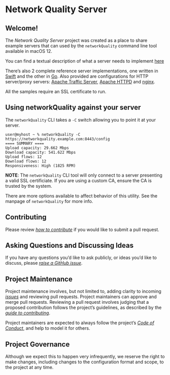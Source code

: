 
# Network Quality Server

## Welcome!
The _Network Quality Server_ project was created as a place to share example servers that can used by the `networkQuality` command line tool available in macOS 12.

You can find a textual description of what a server needs to implement [here](SERVER_SPEC.md)

There’s also 2 complete reference server implementations, one written in [Swift](swift/README.md) and the other in [Go](go/README.md).  Also provided are configurations for HTTP server/proxy servers: [Apache Traffic Server](trafficserver/README.md), [Apache HTTPD](httpd/README.md) and [nginx](nginx/README.md).

All the samples require an SSL certificate to run.

## Using networkQuality against your server
The `networkQuality` CLI takes a `-C` switch allowing you to point it at your server.

```
user@myhost ~ % networkQuality -C https://networkquality.example.com:8443/config
==== SUMMARY ====
Upload capacity: 29.662 Mbps
Download capacity: 541.622 Mbps
Upload flows: 12
Download flows: 12
Responsiveness: High (1825 RPM)
```

**NOTE**: The `networkQuality` CLI tool will only connect to a server presenting a valid SSL certificiate. If you are using a custom CA, ensure the CA is trusted by the system.

There are more options available to affect behavior of this utility. See the manpage of `networkQuality` for more info.

## Contributing
Please review [_how to contribute_](CONTRIBUTING.md) if you would like to submit a pull request.

## Asking Questions and Discussing Ideas
If you have any questions you’d like to ask publicly, or ideas you’d like to discuss, please [_raise a GitHub issue_](https://github.com/network-quality/server/issues).
##
## Project Maintenance
Project maintenance involves, but not limited to, adding clarity to incoming [_issues_](https://github.com/network-quality/server/issues) and reviewing pull requests. Project maintainers can approve and merge pull requests. Reviewing a pull request involves judging that a proposed contribution follows the project’s guidelines, as described by the [_guide to contributing_](CONTRIBUTING.md).

Project maintainers are expected to always follow the project’s [_Code of Conduct_](CODE_OF_CONDUCT.md), and help to model it for others.

## Project Governance
Although we expect this to happen very infrequently, we reserve the right to make changes, including changes to the configuration format and scope, to the project at any time.

